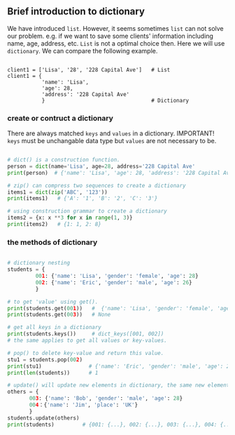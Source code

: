 ## Brief introduction to dictionary

We have introduced `list`. However, it seems sometimes `list` can not solve our problem. e.g. if we want to save some clients' information including name, age, address, etc. `List` is not a optimal choice then. Here we will use `dictionary`. We can compare the following example.

```shell

client1 = ['Lisa', '28', '228 Capital Ave']   # List
client1 = {                                     
           'name': 'Lisa',
           'age': 28,
           'address': '228 Capital Ave'
           }                                  # Dictionary

```

### create or contruct a dictionary

There are always matched `keys` and `values` in a dictionary. IMPORTANT! `keys` must be unchangable data type but `values` are not necessary to be.

```python

# dict() is a construction function.
person = dict(name='Lisa', age=28, address='228 Capital Ave'
print(person)  # {'name': 'Lisa', 'age': 28, 'address': '228 Capital Ave'}

# zip() can compress two sequences to create a dictionary
items1 = dict(zip('ABC', '123'))
print(items1)   # {'A': '1', 'B': '2', 'C': '3'}

# using construction grammar to create a dictionary
items2 = {x: x **3 for x in range(1, 3)}
print(items2)   # {1: 1, 2: 8}

```


### the methods of dictionary

```python

# dictionary nesting
students = { 
         001: {'name': 'Lisa', 'gender': 'female', 'age': 28}
         002: {'name': 'Eric', 'gender': 'male', 'age': 26}
         }

# to get 'value' using get().
print(students.get(001))   #  {'name': 'Lisa', 'gender': 'female', 'age': 28}
print(students.get(003))   # None

# get all keys in a dictionary
print(students.keys())     # dict_keys([001, 002])
# the same applies to get all values or key-values.

# pop() to delete key-value and return this value.
stu1 = students.pop(002)
print(stu1)               # {'name': 'Eric', 'gender': 'male', 'age': 26}
print(len(students))      # 1

# update() will update new elements in dictionary, the same new elements will replace the older one.
others = {
       003: {'name': 'Bob', 'gender': 'male', 'age': 28}
       004：{'name': 'Jim', 'place': 'UK'}
       }
students.update(others)
print(students)         # {001: {...}, 002: {...}, 003: {...}, 004: {...}}

```


